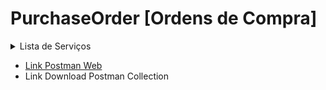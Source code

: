 # PurchaseOrder [Ordens de Compra]

<details>
  <summary>Lista de Serviços</summary>
  <ol>
    <li>
      <a href="#">Orderm de Compra</a>
      <ul>
        <li><a href="#">GET - Fornecedores</a></li>
        <li><a href="#">GET - Formas de Pagamento</a></li>
        <li><a href="#">GET - Operações Fiscais</a></li>
        <li><a href="#">GET - Transportadoras</a></li>
        <li><a href="#">POST - Ordens de Compra</a></li>
      </ul>
    </li>
    <li>
      <a href="#">Itens da Ordem de Compra</a>
      <ul>
        <li><a href="#">GET - Ordens de Compra</a></li>
        <li><a href="#">GET - Produtos</a></li>
        <li><a href="#">GET - Tipos de Item</a></li>
        <li><a href="#">POST - Itens da Ordem de Compra</a></li>
      </ul>
    </li>
    <li>
      <a href="#">Parcelas da Ordem de Compra</a>
      <ul>
        <li><a href="#">GET - Ordens de Compra</a></li>
        <li><a href="#">POST - Parcelas da Ordem de Compra</a></li>
      </ul>
    </li>
     <li>
      <a href="#">Tributações dos itens da ordem de compra</a>
      <ul>
        <li><a href="#">GET - Ordens de Compra</a></li>
        <li><a href="#">GET - CFOP</a></li>
        <li><a href="#">GET - Base ICMS</a></li>
        <li><a href="#">POST - Tributações dos itens da ordem de compra</a></li>
      </ul>
    </li>
    <li>
      <a href="#">Recebimento Ordem de Compra</a>
      <ul>
        <li><a href="#">GET - Ordens de Compra</a></li>
        <li><a href="#">GET - Pedidos</a></li>
        <li><a href="#">POST - Recebimento Ordem de Compra</a></li>
        <li><a href="#">POST - Ordens de Compra</a></li>
      </ul>
    </li>
 </details>
 
  - <a href="https://www.postman.com/cakeerp/workspace/cakeerp/documentation/3375748-c360d1a8-7f5a-4979-8193-df565db52157" target="_blank">Link Postman Web</a>
  - Link Download Postman Collection
